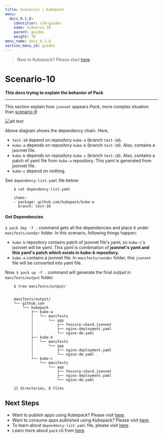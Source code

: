 ```yaml
---
title: Scenarios | Kubepack
menu:
  docs_0.1.0:
    identifier: s10-guides
    name: Scenario 10
    parent: guides
    weight: 70
menu_name: docs_0.1.0
section_menu_id: guides
---
```


> New to Kubepack? Please start [here](/docs/0.1.0/concepts/README).

# Scenario-10

**This docs trying to explain the behavior of Pack**
***

This section explain how `jsonnet` appears *Pack*,
more complex situation than [scenario-9](scenario-9.md)

![alt text](/docs/0.1.0/_testdata/test-10/test-10.jpg)

Above diagram shows the dependency chain. Here,

 - `test-10` depend on repository `kube-a` (branch `test-10`).
 - `kube-a` depends on repository `kube-b` (branch `test-10`). Also, contains a jsonnet file.
 - `kube-b` depends on repository `kube-c` (branch `test-10`).
  Also, contains a patch of yaml file from `kube-a` repository.
 This yaml is generated from jsonnet file.
 - `kube-c` depend on nothing.

See `dependency-list.yaml` file below:

```console
    $ cat dependency-list.yaml

    items:
    - package: github.com/kubepack/kube-a
      branch: test-10

```

#### Get Dependencies

`$ pack dep -f .` command gets all the dependencies and place it under `manifests/vendor` folder.
 In this scenario, following things happen:

  - `kube-b` repository contains patch of jsonnet file's yaml,
   so `kube-c`'s jsonnet will be yaml. This yaml is combination of
   **jsonnet's yaml and this yaml's patch which exists in kube-b repository.**
  -  `kube-a` contains a jsonnet file.
  In `manifests/vendor` folder, this `jsonnet` file will be converted into yaml file.


Now, `$ pack up -f .` command will generate the final output in `manifests/output` folder.

```console
    $ tree manifests/output/


    manifests/output/
    └── github.com
        └── kubepack
            ├── kube-a
            │   └── manifests
            │       └── app
            │           ├── foocorp-shard.jsonnet
            │           ├── nginx-deployment.yaml
            │           └── nginx-dm.yaml
            ├── kube-b
            │   └── manifests
            │       └── app
            │           ├── nginx-deployment.yaml
            │           └── nginx-dm.yaml
            └── kube-c
                └── manifests
                    └── app
                        ├── foocorp-shard.jsonnet
                        ├── nginx-deployment.yaml
                        └── nginx-dm.yaml

    11 directories, 8 files
```

## Next Steps

- Want to publish apps using Kubepack? Please visit [here](/docs/0.1.0/concepts/how/publisher).
- Want to consume apps published using Kubepack? Please visit [here](/docs/0.1.0/concepts/how/user).
- To learn about `dependency-list.yaml` file, please visit [here](/docs/0.1.0/concepts/how/manifest).
- Learn more about `pack` cli from [here](/docs/0.1.0/concepts/how/cli).
